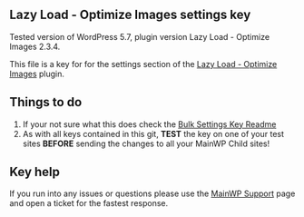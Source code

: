 ## Lazy Load - Optimize Images settings key

Tested version of WordPress 5.7, plugin version Lazy Load - Optimize Images 2.3.4.

This file is a key for for the settings section of the [Lazy Load - Optimize Images](https://wordpress.org/plugins/rocket-lazy-load/) plugin. 

## Things to do

1. If your not sure what this does check the [Bulk Settings Key Readme](https://github.com/mainwp/Bulk-Setting-Manager-Keys/blob/master/README.md)
2. As with all keys contained in this git, **TEST** the key on one of your test sites **BEFORE** sending the changes to all your MainWP Child sites!

## Key help

If you run into any issues or questions please use the [MainWP Support](https://mainwp.com/support/) page and open a ticket for the fastest response.

